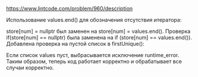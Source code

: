 https://www.lintcode.com/problem/960/description

Использование values.end() для обозначения отсутствия итератора:

store[num] = nullptr был заменен на store[num] = values.end().
Проверка if(store[num] == nullptr) была заменена на if (store[num] == values.end()).
Добавлена проверка на пустой список в firstUnique():

Если список values пуст, выбрасывается исключение runtime_error.
Таким образом, теперь код работает корректно и обрабатывает все случаи корректно.

